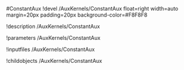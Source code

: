 <!-- MOOSE Object Documentation Stub: Remove this when content is added. -->
#ConstantAux
!devel /AuxKernels/ConstantAux float=right width=auto margin=20px padding=20px background-color=#F8F8F8

!description /AuxKernels/ConstantAux

!parameters /AuxKernels/ConstantAux

!inputfiles /AuxKernels/ConstantAux

!childobjects /AuxKernels/ConstantAux
